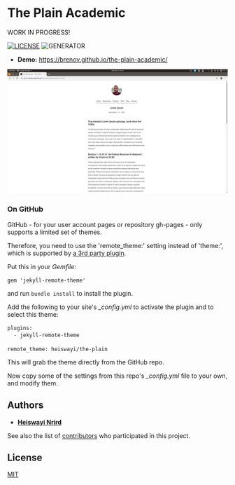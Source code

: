 # The Plain Academic

WORK IN PROGRESS!

[![LICENSE](https://img.shields.io/badge/license-MIT-blue.svg)](LICENSE) ![GENERATOR](https://img.shields.io/badge/made_with-jekyll-blue.svg)

- **Demo:** https://brenov.github.io/the-plain-academic/

![SCREENSHOT](img/screenshot.png)

### On GitHub

GitHub - for your user account pages or repository gh-pages - only supports a limited set of themes.

Therefore, you need to use the 'remote\_theme:' setting instead of 'theme:', which is supported by [a 3rd party plugin](https://github.com/benbalter/jekyll-remote-theme).

Put this in your *Gemfile*:

	gem 'jekyll-remote-theme'

and run `bundle install` to install the plugin.

Add the following to your site's *_config.yml* to activate the plugin and to select this theme:

	plugins:
	  - jekyll-remote-theme

	remote_theme: heiswayi/the-plain

This will grab the theme directly from the GitHub repo.

Now copy some of the settings from this repo's *_config.yml* file to your own, and modify them.

## Authors

- [**Heiswayi Nrird**](https://heiswayi.nrird.com)

See also the list of [contributors](https://github.com/heiswayi/the-plain/graphs/contributors) who participated in this project.

## License

[MIT](LICENSE)
